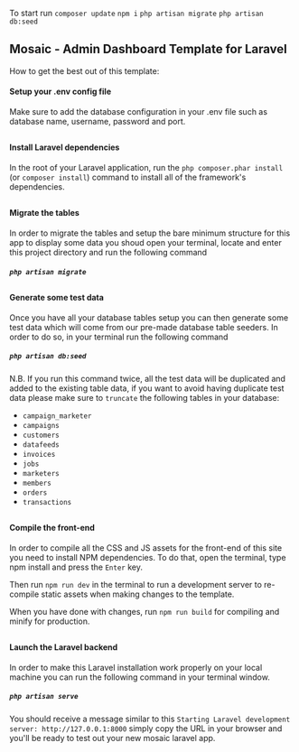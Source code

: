 To start run
`composer update`
`npm i`
`php artisan migrate`
`php artisan db:seed`



## Mosaic - Admin Dashboard Template for Laravel

How to get the best out of this template:

#### Setup your .env config file

Make sure to add the database configuration in your .env file such as database name, username, password and port.

##
#### Install Laravel dependencies

In the root of your Laravel application, run the ``php composer.phar install`` (or ``composer install``) command to install all of the framework's dependencies. 

##
#### Migrate the tables

In order to migrate the tables and setup the bare minimum structure for this app
to display some data you shoud open your terminal, locate and enter this project
directory and run the following command

##### ``php artisan migrate``

##
#### Generate some test data

Once you have all your database tables setup you can then generate some test data
which will come from our pre-made database table seeders.
In order to do so, in your terminal run the following command

##### ``php artisan db:seed``

N.B. If you run this command twice, all the test data will be duplicated and added
to the existing table data, if you want to avoid having duplicate test data please
make sure to ``truncate`` the following tables in your database:
- ``campaign_marketer``
- ``campaigns``
- ``customers``
- ``datafeeds``
- ``invoices``
- ``jobs``
- ``marketers``
- ``members``
- ``orders``
- ``transactions``

##
#### Compile the front-end
 
In order to compile all the CSS and JS assets for the front-end of this site you need to install NPM dependencies. To do that, open the terminal, type npm install and press the ``Enter`` key.

Then run ``npm run dev`` in the terminal to run a development server to re-compile static assets when making changes to the template.

When you have done with changes, run ``npm run build`` for compiling and minify for production.

##
#### Launch the Laravel backend

In order to make this Laravel installation work properly on your local machine you
can run the following command in your terminal window.

##### ``php artisan serve``

You should receive a message similar to this
``Starting Laravel development server: http://127.0.0.1:8000`` simply copy the URL
in your browser and you'll be ready to test out your new mosaic laravel app.
